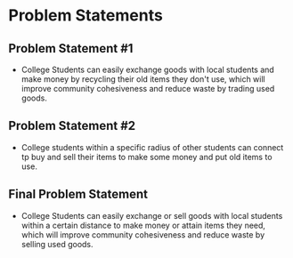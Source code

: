 # Problem Statements #

## Problem Statement #1 ##
- College Students can easily exchange goods with local students and make money by recycling their old items they don't use, which will improve community cohesiveness and reduce waste by trading used goods.

## Problem Statement #2 ##
- College students within a specific radius of other students can connect tp buy and sell their items to make some money and put old items to use.

## Final Problem Statement ##
- College Students can easily exchange or sell goods with local students within a certain distance to make money or attain items they need, which will improve community cohesiveness and reduce waste by selling used goods.
